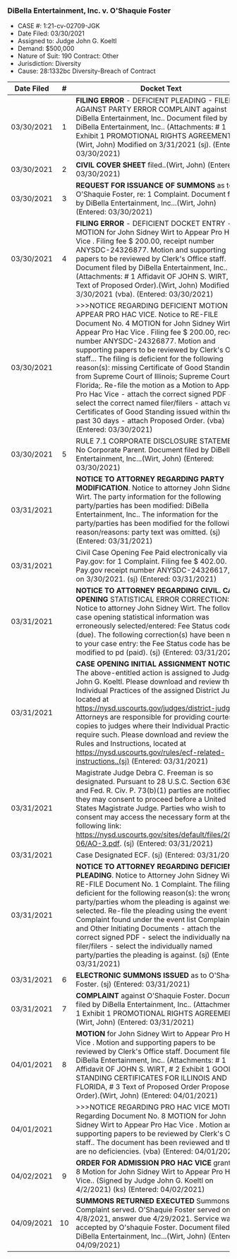 ### DiBella Entertainment, Inc. v. O'Shaquie Foster

* CASE #: 1:21-cv-02709-JGK
* Date Filed: 03/30/2021
* Assigned to: Judge John G. Koeltl
* Demand: $500,000
* Nature of Suit: 190 Contract: Other
* Jurisdiction: Diversity
* Cause: 28:1332bc Diversity-Breach of Contract

| Date Filed        | #           | Docket Text  |
| ------------- |:-------------:| -----|
| 03/30/2021  | 1 | **FILING ERROR** - DEFICIENT PLEADING - FILED AGAINST PARTY ERROR COMPLAINT against DiBella Entertainment, Inc.. Document filed by DiBella Entertainment, Inc.. (Attachments: # 1 Exhibit 1 PROMOTIONAL RIGHTS AGREEMENT).(Wirt, John) Modified on 3/31/2021 (sj). (Entered: 03/30/2021) |
| 03/30/2021 | 2 | **CIVIL COVER SHEET** filed..(Wirt, John) (Entered: 03/30/2021) |
| 03/30/2021 | 3 | **REQUEST FOR ISSUANCE OF SUMMONS** as to O'Shaquie Foster, re: 1 Complaint. Document filed by DiBella Entertainment, Inc...(Wirt, John) (Entered: 03/30/2021) |
| 03/30/2021 | 4 | **FILING ERROR** - DEFICIENT DOCKET ENTRY -MOTION for John Sidney Wirt to Appear Pro Hac Vice . Filing fee $ 200.00, receipt number ANYSDC-24326877. Motion and supporting papers to be reviewed by Clerk's Office staff. Document filed by DiBella Entertainment, Inc.. (Attachments: # 1 Affidavit OF JOHN S. WIRT, # 2 Text of Proposed Order).(Wirt, John) Modified on 3/30/2021 (vba). (Entered: 03/30/2021) |
| 03/30/2021 |  | >>>NOTICE REGARDING DEFICIENT MOTION TO APPEAR PRO HAC VICE. Notice to RE-FILE Document No. 4 MOTION for John Sidney Wirt to Appear Pro Hac Vice . Filing fee $ 200.00, receipt number ANYSDC-24326877. Motion and supporting papers to be reviewed by Clerk's Office staff... The filing is deficient for the following reason(s): missing Certificate of Good Standing from Supreme Court of Illinois; Supreme Court of Florida;. Re-file the motion as a Motion to Appear Pro Hac Vice - attach the correct signed PDF - select the correct named filer/filers - attach valid Certificates of Good Standing issued within the past 30 days - attach Proposed Order. (vba) (Entered: 03/30/2021) |
| 03/30/2021 | 5 | RULE 7.1 CORPORATE DISCLOSURE STATEMENT. No Corporate Parent. Document filed by DiBella Entertainment, Inc...(Wirt, John) (Entered: 03/30/2021) |
| 03/31/2021 |  | **NOTICE TO ATTORNEY REGARDING PARTY MODIFICATION**. Notice to attorney John Sidney Wirt. The party information for the following party/parties has been modified: DiBella Entertainment, Inc.. The information for the party/parties has been modified for the following reason/reasons: party text was omitted. (sj) (Entered: 03/31/2021) |
| 03/31/2021 |  | Civil Case Opening Fee Paid electronically via Pay.gov: for 1 Complaint. Filing fee $ 402.00. Pay.gov receipt number ANYSDC-24326617, paid on 3/30/2021. (sj) (Entered: 03/31/2021) |
| 03/31/2021 |  | **NOTICE TO ATTORNEY REGARDING CIVIL. CASE OPENING** STATISTICAL ERROR CORRECTION: Notice to attorney John Sidney Wirt. The following case opening statistical information was erroneously selected/entered: Fee Status code due (due). The following correction(s) have been made to your case entry: the Fee Status code has been modified to pd (paid). (sj) (Entered: 03/31/2021) |
| 03/31/2021 |  | **CASE OPENING INITIAL ASSIGNMENT NOTICE**: The above-entitled action is assigned to Judge John G. Koeltl. Please download and review the Individual Practices of the assigned District Judge, located at https://nysd.uscourts.gov/judges/district-judges. Attorneys are responsible for providing courtesy copies to judges where their Individual Practices require such. Please download and review the ECF Rules and Instructions, located at https://nysd.uscourts.gov/rules/ecf-related-instructions..(sj) (Entered: 03/31/2021) |
| 03/31/2021 |  | Magistrate Judge Debra C. Freeman is so designated. Pursuant to 28 U.S.C. Section 636(c) and Fed. R. Civ. P. 73(b)(1) parties are notified that they may consent to proceed before a United States Magistrate Judge. Parties who wish to consent may access the necessary form at the following link: https://nysd.uscourts.gov/sites/default/files/2018-06/AO-3.pdf. (sj) (Entered: 03/31/2021) |
| 03/31/2021 |  | Case Designated ECF. (sj) (Entered: 03/31/2021) |
| 03/31/2021 |  | **NOTICE TO ATTORNEY REGARDING DEFICIENT PLEADING**. Notice to Attorney John Sidney Wirt to RE-FILE Document No. 1 Complaint. The filing is deficient for the following reason(s): the wrong party/parties whom the pleading is against were selected. Re-file the pleading using the event type Complaint found under the event list Complaints and Other Initiating Documents - attach the correct signed PDF - select the individually named filer/filers - select the individually named party/parties the pleading is against. (sj) (Entered: 03/31/2021) |
| 03/31/2021 | 6 | **ELECTRONIC SUMMONS ISSUED** as to O'Shaquie Foster. (sj) (Entered: 03/31/2021) |
| 03/31/2021 | 7 | **COMPLAINT** against O'Shaquie Foster. Document filed by DiBella Entertainment, Inc.. (Attachments: # 1 Exhibit 1 PROMOTIONAL RIGHTS AGREEMENT).(Wirt, John) (Entered: 03/31/2021) |
| 04/01/2021 | 8 | **MOTION** for John Sidney Wirt to Appear Pro Hac Vice . Motion and supporting papers to be reviewed by Clerk's Office staff. Document filed by DiBella Entertainment, Inc.. (Attachments: # 1 Affidavit OF JOHN S. WIRT, # 2 Exhibit 1 GOOD STANDING CERTIFICATES FOR ILLINOIS AND FLORIDA, # 3 Text of Proposed Order Proposed Order).(Wirt, John) (Entered: 04/01/2021) |
| 04/01/2021 |  | >>>NOTICE REGARDING PRO HAC VICE MOTION. Regarding Document No. 8 MOTION for John Sidney Wirt to Appear Pro Hac Vice . Motion and supporting papers to be reviewed by Clerk's Office staff.. The document has been reviewed and there are no deficiencies. (vba) (Entered: 04/01/2021) |
| 04/02/2021 | 9 | **ORDER FOR ADMISSION PRO HAC VICE** granting 8 Motion for John Sidney Wirt to Appear Pro Hac Vice.. (Signed by Judge John G. Koeltl on 4/2/2021) (ks) (Entered: 04/02/2021) |
| 04/09/2021 | 10 | **SUMMONS RETURNED EXECUTED** Summons and Complaint served. O'Shaquie Foster served on 4/8/2021, answer due 4/29/2021. Service was accepted by O'shaquie Foster. Document filed by DiBella Entertainment, Inc...(Wirt, John) (Entered: 04/09/2021) |

